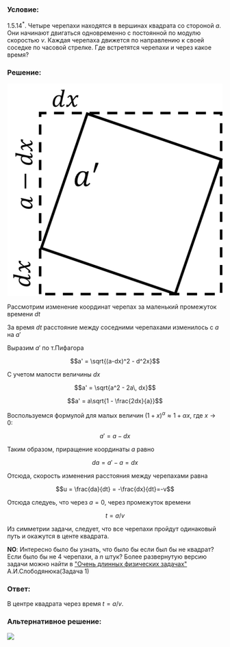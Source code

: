 ###  Условие: 

$1.5.14^*.$ Четыре черепахи находятся в вершинах квадрата со стороной $a$. Они начинают двигаться одновременно с постоянной по модулю скоростью $v$. Каждая черепаха движется по направлению к своей соседке по часовой стрелке. Где встретятся черепахи и через какое время? 

###  Решение: 

![|511x503, 26%](../../img/1.5.14/draw.png)

Рассмотрим изменение координат черепах за маленький промежуток времени $dt$

За время $dt$ расстояние между соседними черепахами изменилось с $a$ на $a'$

Выразим $a'$ по т.Пифагора

$$a' = \sqrt{(a-dx)^2 - d^2x}$$

С учетом малости величины $dx$

$$a' = \sqrt{a^2 - 2a\, dx}$$

$$a' = a\sqrt{1 - \frac{2dx}{a}}$$

Воспользуемся формулой для малых величин $(1+x)^\alpha\approx 1+\alpha x$, где $x\rightarrow 0$:

$$a' = a - dx$$

Таким образом, приращение координаты $a$ равно

$$da = a' - a = dx$$

Отсюда, скорость изменения расстояния между черепахами равна

$$u = \frac{da}{dt} = -\frac{dx}{dt}=-v$$

Отсюда следуеь, что через $a=0$, через промежуток времени

$$t = a/v$$

Из симметрии задачи, следует, что все черепахи пройдут одинаковый путь и окажутся в центе квадрата.

__NO__: Интересно было бы узнать, что было бы если был бы не квадрат? Если было бы не $4$ черепахи, а $n$ штук? Более развернутую версию задачи можно найти в ["Очень длинных физических задачах"](https://belphol.github.io/books/LongProblemsPart1.pdf) А.И.Слободянюка(Задача 1)

###  Ответ: 

В центре квадрата через время $t = a/v$.

###  Альтернативное решение: 

![](https://www.youtube.com/embed/gVNbI1TgzK8)   

